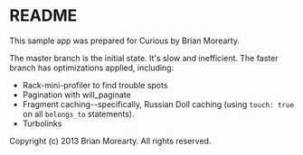 README
======

This sample app was prepared for Curious by Brian Morearty.

The master branch is the initial state. It's slow and inefficient.
The faster branch has optimizations applied, including:

* Rack-mini-profiler to find trouble spots
* Pagination with will_paginate
* Fragment caching--specifically, Russian Doll caching
  (using `touch: true` on all `belongs_to` statements).
* Turbolinks

Copyright (c) 2013 Brian Morearty.
All rights reserved.
